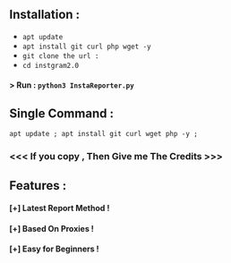
## Installation :

* `apt update`
* `apt install git curl php wget -y`
* `git clone the url : `
* `cd instgram2.0`
#### > Run : `python3 InstaReporter.py`

## Single Command :
```
apt update ; apt install git curl wget php -y ; 
```





### <<< If you copy , Then Give me The Credits >>>

## Features :
#### [+] Latest Report Method !
#### [+] Based On Proxies !
#### [+] Easy for Beginners !

